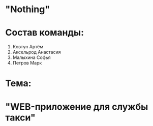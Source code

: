 # "Nothing"
# Состав команды:
1. Ковтун Артём
2. Аксельрод Анастасия
3. Малыхина Софья
4. Петров Марк
# Тема:
# "WEB-приложение для службы такси"
